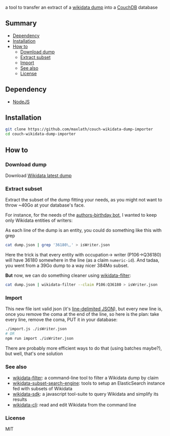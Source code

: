 a tool to transfer an extract of a [wikidata dump](https://www.wikidata.org/wiki/Wikidata:Database_download#JSON_dumps_.28recommended.29) into a [CouchDB](couchdb.org) database

## Summary
<!-- START doctoc generated TOC please keep comment here to allow auto update -->
<!-- DON'T EDIT THIS SECTION, INSTEAD RE-RUN doctoc TO UPDATE -->


- [Dependency](#dependency)
- [Installation](#installation)
- [How to](#how-to)
  - [Download dump](#download-dump)
  - [Extract subset](#extract-subset)
  - [Import](#import)
  - [See also](#see-also)
  - [License](#license)

<!-- END doctoc generated TOC please keep comment here to allow auto update -->

## Dependency
* [NodeJS](https://nodejs.org)

## Installation
```sh
git clone https://github.com/maxlath/couch-wikidata-dump-importer
cd couch-wikidata-dump-importer
```

## How to
### Download dump
Download [Wikidata latest dump](https://www.wikidata.org/wiki/Wikidata:Database_download#JSON_dumps_.28recommended.29)

### Extract subset
Extract the subset of the dump fitting your needs, as you might not want to throw ~40Go at your database's face.

For instance, for the needs of the [authors-birthday bot](https://github.com/inventaire/inventaire-authors-birthday), I wanted to keep only Wikidata entities of writers:

As each line of the dump is an entity, you could do something like this with grep
```sh
cat dump.json | grep '36180\,' > isWriter.json
```

Here the trick is that every entity with occupation-> writer (P106->Q36180) will have 36180 somewhere in the line (as a claim `numeric-id`). And tadaa, you went from a 39Go dump to a way nicer 384Mo subset.

**But** now, we can do something cleaner using [wikidata-filter](https://github.com/maxlath/wikidata-filter):
```sh
cat dump.json | wikidata-filter --claim P106:Q36180 > isWriter.json
```

### Import
This new file isnt valid json (it's [line-delimited JSON](https://en.wikipedia.org/wiki/JSON_Streaming#Line_delimited_JSON)), but every new line is, once you remove the coma at the end of the line, so here is the plan: take every line, remove the coma, PUT it in your database:
```sh
./import.js ./isWriter.json
# OR
npm run import ./isWriter.json
```

There are probably more efficient ways to do that (using batches maybe?), but well, that's one solution

### See also
* [wikidata-filter](https://github.com/maxlath/wikidata-filter): a command-line tool to filter a Wikidata dump by claim
* [wikidata-subset-search-engine](https://github.com/inventaire/wikidata-subset-search-engine): tools to setup an ElasticSearch instance fed with subsets of Wikidata
* [wikidata-sdk](https://github.com/maxlath/wikidata-sdk): a javascript tool-suite to query Wikidata and simplify its results
* [wikidata-cli](https://github.com/maxlath/wikidata-cli): read and edit Wikidata from the command line

### License

MIT
